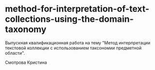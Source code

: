 # method-for-interpretation-of-text-collections-using-the-domain-taxonomy

Выпускная квалификационная работа на тему "Метод интерпретации текстовой коллекции с использованием таксономии предметной области".

Смотрова Кристина
